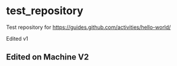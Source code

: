 # test_repository
Test repository for https://guides.github.com/activities/hello-world/

Edited v1
## Edited on Machine V2

